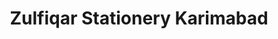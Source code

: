 ---
title: "Zulfiqar Stationery Karimabad"
url: /karachi/zulfiqar-stationery-karimabad/
shop: office supplies
---